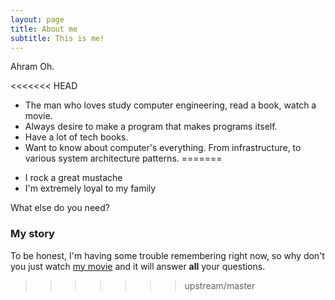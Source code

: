 ```yaml
---
layout: page
title: About me
subtitle: This is me!
---
```


Ahram Oh.

<<<<<<< HEAD
* The man who loves study computer engineering, read a book, watch a movie.
* Always desire to make a program that makes programs itself.
* Have a lot of tech books.
* Want to know about computer's everything. From infrastructure, to various system architecture patterns.
=======
- I rock a great mustache
- I'm extremely loyal to my family

What else do you need?

### My story

To be honest, I'm having some trouble remembering right now, so why don't you just watch [my movie](https://en.wikipedia.org/wiki/The_Princess_Bride_%28film%29) and it will answer **all** your questions.
>>>>>>> upstream/master

